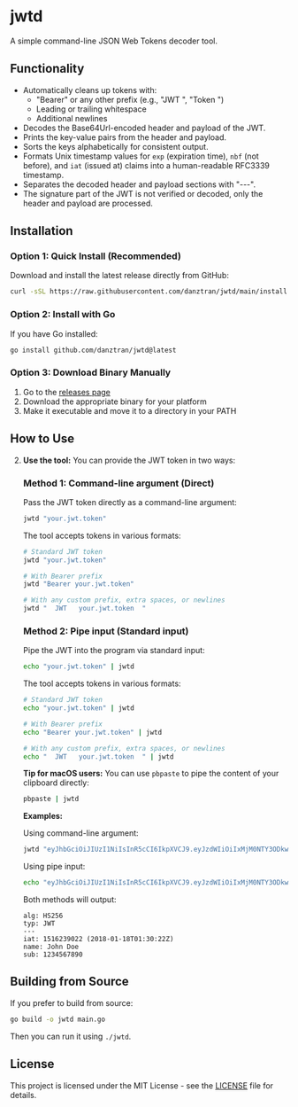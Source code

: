 # jwtd

A simple command-line JSON Web Tokens decoder tool.

## Functionality

- Automatically cleans up tokens with:
  - "Bearer" or any other prefix (e.g., "JWT ", "Token ")
  - Leading or trailing whitespace
  - Additional newlines
- Decodes the Base64Url-encoded header and payload of the JWT.
- Prints the key-value pairs from the header and payload.
- Sorts the keys alphabetically for consistent output.
- Formats Unix timestamp values for `exp` (expiration time), `nbf` (not before), and `iat` (issued at) claims into a human-readable RFC3339 timestamp.
- Separates the decoded header and payload sections with "---".
- The signature part of the JWT is not verified or decoded, only the header and payload are processed.

## Installation

### Option 1: Quick Install (Recommended)

Download and install the latest release directly from GitHub:

```bash
curl -sSL https://raw.githubusercontent.com/danztran/jwtd/main/install.sh | bash
```

### Option 2: Install with Go

If you have Go installed:

```bash
go install github.com/danztran/jwtd@latest
```

### Option 3: Download Binary Manually

1. Go to the [releases page](https://github.com/danztran/jwtd/releases)
2. Download the appropriate binary for your platform
3. Make it executable and move it to a directory in your PATH

## How to Use

2.  **Use the tool:**
    You can provide the JWT token in two ways:

    ### Method 1: Command-line argument (Direct)

    Pass the JWT token directly as a command-line argument:

    ```bash
    jwtd "your.jwt.token"
    ```

    The tool accepts tokens in various formats:

    ```bash
    # Standard JWT token
    jwtd "your.jwt.token"

    # With Bearer prefix
    jwtd "Bearer your.jwt.token"

    # With any custom prefix, extra spaces, or newlines
    jwtd "  JWT   your.jwt.token  "
    ```

    ### Method 2: Pipe input (Standard input)

    Pipe the JWT into the program via standard input:

    ```bash
    echo "your.jwt.token" | jwtd
    ```

    The tool accepts tokens in various formats:

    ```bash
    # Standard JWT token
    echo "your.jwt.token" | jwtd

    # With Bearer prefix
    echo "Bearer your.jwt.token" | jwtd

    # With any custom prefix, extra spaces, or newlines
    echo "  JWT   your.jwt.token  " | jwtd
    ```

    **Tip for macOS users:** You can use `pbpaste` to pipe the content of your clipboard directly:

    ```bash
    pbpaste | jwtd
    ```

    **Examples:**

    Using command-line argument:

    ```bash
    jwtd "eyJhbGciOiJIUzI1NiIsInR5cCI6IkpXVCJ9.eyJzdWIiOiIxMjM0NTY3ODkwIiwibmFtZSI6IkpvaG4gRG9lIiwiaWF0IjoxNTE2MjM5MDIyfQ.SflKxwRJSMeKKF2QT4fwpMeJf36POk6yJV_adQssw5c"
    ```

    Using pipe input:

    ```bash
    echo "eyJhbGciOiJIUzI1NiIsInR5cCI6IkpXVCJ9.eyJzdWIiOiIxMjM0NTY3ODkwIiwibmFtZSI6IkpvaG4gRG9lIiwiaWF0IjoxNTE2MjM5MDIyfQ.SflKxwRJSMeKKF2QT4fwpMeJf36POk6yJV_adQssw5c" | jwtd
    ```

    Both methods will output:

    ```
    alg: HS256
    typ: JWT
    ---
    iat: 1516239022 (2018-01-18T01:30:22Z)
    name: John Doe
    sub: 1234567890
    ```

## Building from Source

If you prefer to build from source:

```bash
go build -o jwtd main.go
```

Then you can run it using `./jwtd`.

## License

This project is licensed under the MIT License - see the [LICENSE](LICENSE) file for details.
